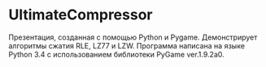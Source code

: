 # UltimateCompressor
Презентация, созданная с помощью Python и Pygame. Демонстрирует алгоритмы сжатия RLE, LZ77 и LZW. 
Программа написана на языке Python 3.4 с использованием библиотеки PyGame ver.1.9.2a0. 
